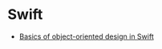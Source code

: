 # Swift

- [Basics of object-oriented design in Swift](http://www.techotopia.com/index.php/The_Basics_of_Object_Oriented_Programming_in_Swift)

